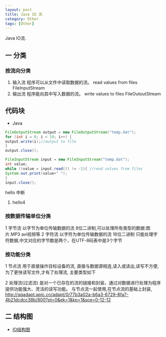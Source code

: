 ```yaml
---
layout: post
title: Java IO 流
category: Other
tags: [Other]
---
```


Java IO流.

## 一 分类

### 按流向分类

1. 输入流
程序可以从文件中读取数据的流。
read values from files FileInputStream
1. 输出流
程序能向其中写入数据的流。 
write values to files FileOutoutStream

## 代码块

* Java

``` java
FileOutputStream output = new FileOutputStream("temp.dat");
for (int i = 0; i < 10; i++) {
output.write(i);//output to file
}
output.close();

FileInputStream input = new FileInputStream("temp.dat");
int value;
while ((value = input.read()) != -1){ //read values from files
System.out.print(value+" ");
}
input.close();
```

hello 中断

1. hello4

### 按数据传输单位分类
1 字节流
以字节为单位传输数据的流  8位二进制,可以处理所有类型的数据:图片.MP3 avi视频等
2 字符流
以字符为单位传输数据的流  16位二进制 只能处理字符数据,中文对应的字节数是两个，在UTF-8码表中是3个字节

### 按功能分类
1 节点流
用于直接操作目标设备的流,   直接与数据源相连,读入或读出,读写不方便,为了更快读写文件,才有了处理流, 主要类型如下

2 处理流(过滤流)
是对一个已存在的流的链接和封装，通过对数据进行处理为程序提供功能强大、灵活的读写功能。
与节点流一起使用,在节点流的基础上封装, 
http://qqadapt.qpic.cn/adapt/0/77b3a02a-b6a3-6729-8fa7-4b21dcdcc38b/800?pt=0&ek=1&kp=1&sce=0-12-12


## 二 结构图
- [IO结构图](http://qqadapt.qpic.cn/adapt/0/26c62ecb-bc9c-3631-7c7e-d100c59033a6/800?pt=0&ek=1&kp=1&sce=0-12-12)


